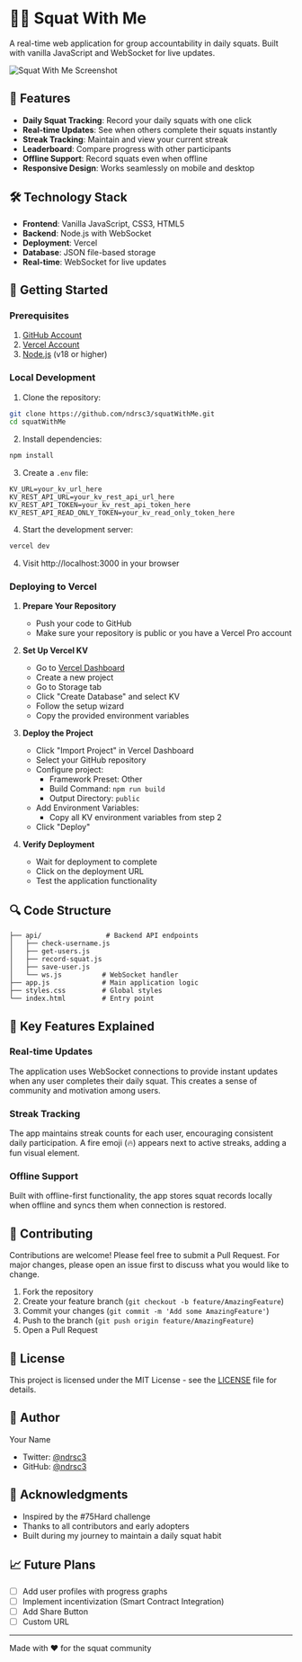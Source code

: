 # 🏋️‍♂️ Squat With Me

A real-time web application for group accountability in daily squats. Built with vanilla JavaScript and WebSocket for live updates.

![Squat With Me Screenshot](screenshot.png)

## 🌟 Features

- **Daily Squat Tracking**: Record your daily squats with one click
- **Real-time Updates**: See when others complete their squats instantly
- **Streak Tracking**: Maintain and view your current streak
- **Leaderboard**: Compare progress with other participants
- **Offline Support**: Record squats even when offline
- **Responsive Design**: Works seamlessly on mobile and desktop

## 🛠️ Technology Stack

- **Frontend**: Vanilla JavaScript, CSS3, HTML5
- **Backend**: Node.js with WebSocket
- **Deployment**: Vercel
- **Database**: JSON file-based storage
- **Real-time**: WebSocket for live updates

## 🚀 Getting Started

### Prerequisites
1. [GitHub Account](https://github.com)
2. [Vercel Account](https://vercel.com)
3. [Node.js](https://nodejs.org) (v18 or higher)

### Local Development

1. Clone the repository:
```bash
git clone https://github.com/ndrsc3/squatWithMe.git
cd squatWithMe
```

2. Install dependencies:
```bash
npm install
```
3. Create a `.env` file:
```
KV_URL=your_kv_url_here
KV_REST_API_URL=your_kv_rest_api_url_here
KV_REST_API_TOKEN=your_kv_rest_api_token_here
KV_REST_API_READ_ONLY_TOKEN=your_kv_read_only_token_here
```

4. Start the development server:
```bash
vercel dev
```

4. Visit http://localhost:3000 in your browser

### Deploying to Vercel

1. **Prepare Your Repository**
   - Push your code to GitHub
   - Make sure your repository is public or you have a Vercel Pro account

2. **Set Up Vercel KV**
   - Go to [Vercel Dashboard](https://vercel.com/dashboard)
   - Create a new project
   - Go to Storage tab
   - Click "Create Database" and select KV
   - Follow the setup wizard
   - Copy the provided environment variables

3. **Deploy the Project**
   - Click "Import Project" in Vercel Dashboard
   - Select your GitHub repository
   - Configure project:
     - Framework Preset: Other
     - Build Command: `npm run build`
     - Output Directory: `public`
   - Add Environment Variables:
     - Copy all KV environment variables from step 2
   - Click "Deploy"

4. **Verify Deployment**
   - Wait for deployment to complete
   - Click on the deployment URL
   - Test the application functionality

## 🔍 Code Structure

```
├── api/                # Backend API endpoints
│   ├── check-username.js
│   ├── get-users.js
│   ├── record-squat.js
│   ├── save-user.js
│   └── ws.js          # WebSocket handler
├── app.js             # Main application logic
├── styles.css         # Global styles
└── index.html         # Entry point
```

## 🎯 Key Features Explained

### Real-time Updates
The application uses WebSocket connections to provide instant updates when any user completes their daily squat. This creates a sense of community and motivation among users.

### Streak Tracking
The app maintains streak counts for each user, encouraging consistent daily participation. A fire emoji (🔥) appears next to active streaks, adding a fun visual element.

### Offline Support
Built with offline-first functionality, the app stores squat records locally when offline and syncs them when connection is restored.

## 🤝 Contributing

Contributions are welcome! Please feel free to submit a Pull Request. For major changes, please open an issue first to discuss what you would like to change.

1. Fork the repository
2. Create your feature branch (`git checkout -b feature/AmazingFeature`)
3. Commit your changes (`git commit -m 'Add some AmazingFeature'`)
4. Push to the branch (`git push origin feature/AmazingFeature`)
5. Open a Pull Request

## 📝 License

This project is licensed under the MIT License - see the [LICENSE](LICENSE) file for details.

## 👤 Author

Your Name
- Twitter: [@ndrsc3](https://twitter.com/ndrsc3)
- GitHub: [@ndrsc3](https://github.com/ndrsc3)

## 🙏 Acknowledgments

- Inspired by the #75Hard challenge
- Thanks to all contributors and early adopters
- Built during my journey to maintain a daily squat habit

## 📈 Future Plans

- [ ] Add user profiles with progress graphs
- [ ] Implement incentivization (Smart Contract Integration)
- [ ] Add Share Button
- [ ] Custom URL

---
Made with ❤️ for the squat community